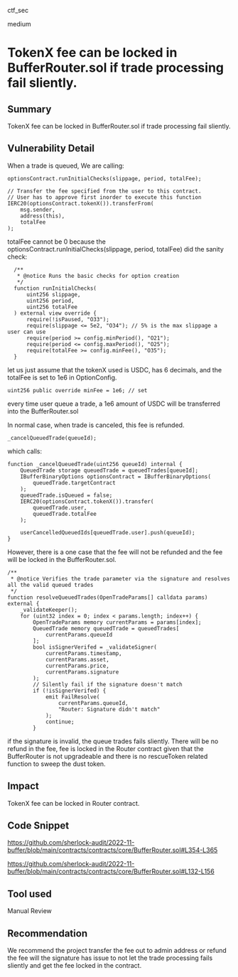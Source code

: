 ctf_sec

medium

# TokenX fee can be locked in BufferRouter.sol if trade processing fail sliently.

## Summary

TokenX fee can be locked in BufferRouter.sol if trade processing fail sliently.

## Vulnerability Detail

When a trade is queued, We are calling:

```solidity
optionsContract.runInitialChecks(slippage, period, totalFee);

// Transfer the fee specified from the user to this contract.
// User has to approve first inorder to execute this function
IERC20(optionsContract.tokenX()).transferFrom(
    msg.sender,
    address(this),
    totalFee
);
```

totalFee cannot be 0 because the optionsContract.runInitialChecks(slippage, period, totalFee) did the sanity check:

```solidity
  /**
   * @notice Runs the basic checks for option creation
   */
  function runInitialChecks(
      uint256 slippage,
      uint256 period,
      uint256 totalFee
  ) external view override {
      require(!isPaused, "O33");
      require(slippage <= 5e2, "O34"); // 5% is the max slippage a user can use
      require(period >= config.minPeriod(), "O21");
      require(period <= config.maxPeriod(), "O25");
      require(totalFee >= config.minFee(), "O35");
  }
```

let us just assume that the tokenX used is USDC, has 6 decimals, and the totalFee is set to 1e6 in OptionConfig.

```solidity
uint256 public override minFee = 1e6; // set
```

every time user queue a trade, a 1e6 amount of USDC will be transferred into the BufferRouter.sol

In normal case, when trade is canceled, this fee is refunded.

```solidity
_cancelQueuedTrade(queueId);
```

which calls:

```solidity
function _cancelQueuedTrade(uint256 queueId) internal {
	QueuedTrade storage queuedTrade = queuedTrades[queueId];
	IBufferBinaryOptions optionsContract = IBufferBinaryOptions(
		queuedTrade.targetContract
	);
	queuedTrade.isQueued = false;
	IERC20(optionsContract.tokenX()).transfer(
		queuedTrade.user,
		queuedTrade.totalFee
	);

	userCancelledQueuedIds[queuedTrade.user].push(queueId);
}
```

However, there is a one case that the fee will not be refunded and the fee will be locked in the BufferRouter.sol.

```solidity
/**
 * @notice Verifies the trade parameter via the signature and resolves all the valid queued trades
 */
function resolveQueuedTrades(OpenTradeParams[] calldata params) external {
	_validateKeeper();
	for (uint32 index = 0; index < params.length; index++) {
		OpenTradeParams memory currentParams = params[index];
		QueuedTrade memory queuedTrade = queuedTrades[
			currentParams.queueId
		];
		bool isSignerVerifed = _validateSigner(
			currentParams.timestamp,
			currentParams.asset,
			currentParams.price,
			currentParams.signature
		);
		// Silently fail if the signature doesn't match
		if (!isSignerVerifed) {
			emit FailResolve(
				currentParams.queueId,
				"Router: Signature didn't match"
			);
			continue;
		}
```

if the signature is invalid, the queue trades fails sliently. There will be no refund in the fee, fee is locked in the Router contract given that the BufferRouter is not upgradeable 
and there is no rescueToken related function to sweep the dust token.

## Impact

TokenX fee can be locked in Router contract.

## Code Snippet

https://github.com/sherlock-audit/2022-11-buffer/blob/main/contracts/contracts/core/BufferRouter.sol#L354-L365

https://github.com/sherlock-audit/2022-11-buffer/blob/main/contracts/contracts/core/BufferRouter.sol#L132-L156

## Tool used

Manual Review

## Recommendation

We recommend the project transfer the fee out to admin address or refund the fee will the signature has issue to not let the trade processing fails sliently and get the fee locked in the contract.
